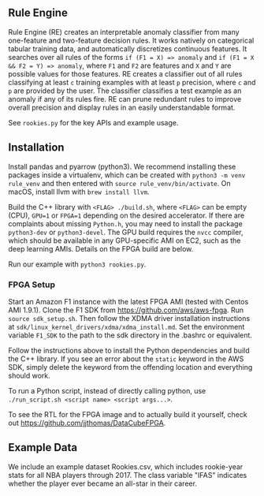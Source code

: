 ## Rule Engine
Rule Engine (RE) creates an interpretable anomaly classifier from many one-feature and
two-feature decision rules. It works natively on categorical tabular training data,
and automatically discretizes continuous features. It searches over
all rules of the forms `if (F1 = X) => anomaly` and `if (F1 = X && F2 = Y) => anomaly`, where `F1` and
`F2` are features and `X` and `Y` are possible values for those features.
RE creates a classifier out of all rules classifying at least `c` 
training examples with at least `p` precision, where `c` and
`p` are provided by the user. The classifier classifies a test example as an
anomaly if any of its rules fire. RE can prune redundant rules
to improve overall precision and display rules in an easily understandable format.

See `rookies.py` for the key APIs and example usage.

## Installation
Install pandas and pyarrow (python3). We recommend installing these
packages inside a virtualenv,
which can be created with `python3 -m venv rule_venv` and then entered
with `source rule_venv/bin/activate`. On macOS, install llvm with
`brew install llvm`.

Build the C++ library with
`<FLAG> ./build.sh`, where `<FLAG>` can be empty (CPU), `GPU=1` or
`FPGA=1` depending on the desired accelerator. If there are complaints about
missing `Python.h`, you may need to install the package `python3-dev` or
`python3-devel`. The GPU build requires
the `nvcc` compiler, which should be available in any GPU-specific
AMI on EC2, such as the deep learning AMIs. Details on the FPGA build are below.

Run our example with `python3 rookies.py`.

### FPGA Setup
Start an Amazon F1 instance with the latest FPGA AMI (tested with
Centos AMI 1.9.1). Clone the F1 SDK from https://github.com/aws/aws-fpga.
Run `source sdk_setup.sh`. Then follow the XDMA driver installation instructions
at `sdk/linux_kernel_drivers/xdma/xdma_install.md`. Set the environment variable
`F1_SDK` to the path to the sdk directory in the .bashrc or equivalent.

Follow the instructions above to install the Python dependencies and
build the C++ library. If you see an error 
about the `static` keyword in the AWS SDK, simply delete the keyword from the
offending location and everything should work.

To run a Python script, instead of directly calling python, use
`./run_script.sh <script name> <script args...>`.

To see the RTL for the FPGA image and to actually build it yourself, check out
https://github.com/jjthomas/DataCubeFPGA.

## Example Data
We include an example dataset Rookies.csv, which includes rookie-year stats for all NBA
players through 2017. The class variable "IFAS" indicates whether
the player ever became an all-star in their career.
